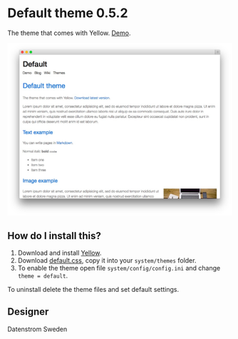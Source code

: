 Default theme 0.5.2
===================
The theme that comes with Yellow. [Demo](http://demo.datenstrom.se/themes/default-theme).

![Screenshot](default-theme.jpg?raw=true)

How do I install this?
----------------------
1. Download and install [Yellow](https://github.com/datenstrom/yellow/).  
2. Download [default.css](default.css?raw=true), copy it into your `system/themes` folder.  
3. To enable the theme open file `system/config/config.ini` and change `theme = default`.  

To uninstall delete the theme files and set default settings.

Designer
--------
Datenstrom Sweden

